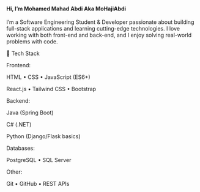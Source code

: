 #### Hi, I’m Mohamed Mahad Abdi Aka MoHajiAbdi

I’m a Software Engineering Student & Developer passionate about building full-stack applications and learning cutting-edge technologies. I love working with both front-end and back-end, and I enjoy solving real-world problems with code.

🚀 Tech Stack

Frontend:

HTML • CSS • JavaScript (ES6+)

React.js • Tailwind CSS • Bootstrap

Backend:

Java (Spring Boot)

C# (.NET)

Python (Django/Flask basics)

Databases:

PostgreSQL • SQL Server

Other:

Git • GitHub • REST APIs
